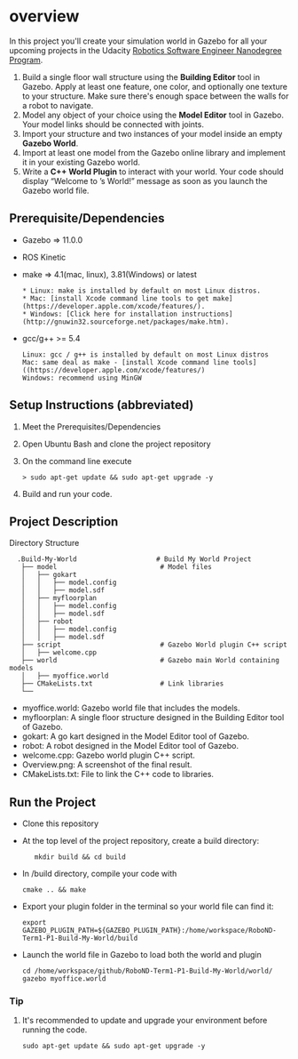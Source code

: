 # overview
In this project you'll create your simulation world in Gazebo for all your upcoming projects in the Udacity [Robotics Software Engineer Nanodegree Program](https://classroom.udacity.com/nanodegrees/nd209/dashboard/overview).

1. Build a single floor wall structure using the **Building Editor** tool in Gazebo. Apply at least one feature, one color, and optionally one texture to your structure. Make sure there's enough space between the walls for a robot to navigate.
2. Model any object of your choice using the **Model Editor** tool in Gazebo. Your model links should be connected with joints.
3. Import your structure and two instances of your model inside an empty **Gazebo World**.
4. Import at least one model from the Gazebo online library and implement it in your existing Gazebo world.
5. Write a **C++ World Plugin** to interact with your world. Your code should display “Welcome to ’s World!” message as soon as you launch the Gazebo world file.

## Prerequisite/Dependencies

* Gazebo => 11.0.0
* ROS Kinetic
* make => 4.1(mac, linux), 3.81(Windows) or latest

      * Linux: make is installed by default on most Linux distros.
      * Mac: [install Xcode command line tools to get make](https://developer.apple.com/xcode/features/).
      * Windows: [Click here for installation instructions](http://gnuwin32.sourceforge.net/packages/make.htm).
      
* gcc/g++ >= 5.4

      Linux: gcc / g++ is installed by default on most Linux distros
      Mac: same deal as make - [install Xcode command line tools]((https://developer.apple.com/xcode/features/)
      Windows: recommend using MinGW
## Setup Instructions (abbreviated)

1. Meet the Prerequisites/Dependencies
2. Open Ubuntu Bash and clone the project repository
3. On the command line execute

       > sudo apt-get update && sudo apt-get upgrade -y
4. Build and run your code.
## Project Description
Directory Structure

      .Build-My-World                    # Build My World Project 
       ├── model                          # Model files 
       │   ├── gokart
       │   │   ├── model.config
       │   │   ├── model.sdf
       │   ├── myfloorplan
       │   │   ├── model.config
       │   │   ├── model.sdf
       │   ├── robot
       │   │   ├── model.config
       │   │   ├── model.sdf
       ├── script                         # Gazebo World plugin C++ script      
       │   ├── welcome.cpp
       ├── world                          # Gazebo main World containing models 
       │   ├── myoffice.world
       ├── CMakeLists.txt                 # Link libraries 
       └──   
* myoffice.world: Gazebo world file that includes the models.
* myfloorplan: A single floor structure designed in the Building Editor tool of Gazebo.
* gokart: A go kart designed in the Model Editor tool of Gazebo.
* robot: A robot designed in the Model Editor tool of Gazebo.
* welcome.cpp: Gazebo world plugin C++ script.
* Overview.png: A screenshot of the final result.
* CMakeLists.txt: File to link the C++ code to libraries.
## Run the Project
* Clone this repository
* At the top level of the project repository, create a build directory:

         mkdir build && cd build
* In /build directory, compile your code with

      cmake .. && make
* Export your plugin folder in the terminal so your world file can find it:

      export GAZEBO_PLUGIN_PATH=${GAZEBO_PLUGIN_PATH}:/home/workspace/RoboND-Term1-P1-Build-My-World/build
* Launch the world file in Gazebo to load both the world and plugin

      cd /home/workspace/github/RoboND-Term1-P1-Build-My-World/world/
      gazebo myoffice.world
### Tip
1. It's recommended to update and upgrade your environment before running the code.

       sudo apt-get update && sudo apt-get upgrade -y
